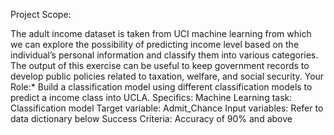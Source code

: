 Project Scope:

The adult income dataset is taken from UCI machine learning from which we can explore the possibility of predicting income level based on the individual’s personal information and classify them into various categories. The output of this exercise can be useful to keep government records to develop public policies related to taxation, welfare, and social security.
Your Role:*
Build a classification model using different classification models to predict a income class into UCLA.
Specifics:
Machine Learning task: Classification model
Target variable: Admit_Chance
Input variables: Refer to data dictionary below
Success Criteria: Accuracy of 90% and above
